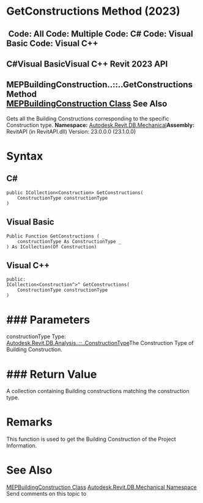 # GetConstructions Method (2023)

﻿
 Code: All Code: Multiple Code: C# Code: Visual Basic Code: Visual C++   
---  
C#Visual BasicVisual C++
Revit 2023 API  
---  
MEPBuildingConstruction..::..GetConstructions Method   
[MEPBuildingConstruction Class](3468e6dd-c676-cf39-b851-052b3e3a2f95.md "MEPBuildingConstruction Class") See Also  
---  
Gets all the Building Constructions corresponding to the specific Construction type.
**Namespace:** [Autodesk.Revit.DB.Mechanical](0eafd899-5912-56fd-94b1-d286156e26fc.md "Autodesk.Revit.DB.Mechanical Namespace")**Assembly:** RevitAPI (in RevitAPI.dll) Version: 23.0.0.0 (23.1.0.0)
# Syntax
C#  
---  
```text
public ICollection<Construction> GetConstructions(
	ConstructionType constructionType
)
```
  
Visual Basic  
---  
```text
Public Function GetConstructions ( _
	constructionType As ConstructionType _
) As ICollection(Of Construction)
```
  
Visual C++  
---  
```text
public:
ICollection<Construction^>^ GetConstructions(
	ConstructionType constructionType
)
```
  
# ### Parameters
constructionType
    Type: [Autodesk.Revit.DB.Analysis..::..ConstructionType](5f6be035-3a2d-77ad-8402-4d6b87dec818.md "ConstructionType Enumeration")The Construction Type of Building Construction.
# ### Return Value
A collection containing Building constructions matching the construction type.
# Remarks
This function is used to get the Building Construction of the Project Information.
# See Also
[MEPBuildingConstruction Class](3468e6dd-c676-cf39-b851-052b3e3a2f95.md "MEPBuildingConstruction Class")
[Autodesk.Revit.DB.Mechanical Namespace](0eafd899-5912-56fd-94b1-d286156e26fc.md "Autodesk.Revit.DB.Mechanical Namespace")
Send comments on this topic to 
